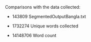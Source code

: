 Comparisons with the data collected:

*   143809 SegmentedOutputBangla.txt

*  1732274 Unique words collected
* 14148706 Word count

